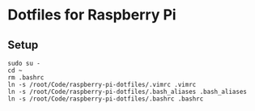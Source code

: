 # Dotfiles for Raspberry Pi

## Setup

```
sudo su -
cd ~
rm .bashrc
ln -s /root/Code/raspberry-pi-dotfiles/.vimrc .vimrc
ln -s /root/Code/raspberry-pi-dotfiles/.bash_aliases .bash_aliases
ln -s /root/Code/raspberry-pi-dotfiles/.bashrc .bashrc
```
